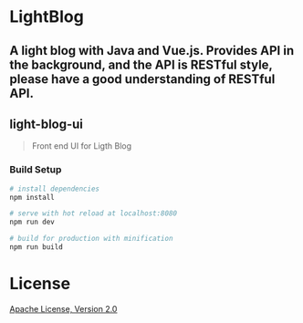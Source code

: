 # LightBlog
A light blog with Java and Vue.js.
Provides API in the background, and the API is RESTful style, please have a good understanding of RESTful API.
----------
## light-blog-ui

> Front end UI for Ligth Blog

### Build Setup

``` bash
# install dependencies
npm install

# serve with hot reload at localhost:8080
npm run dev

# build for production with minification
npm run build

```
# License
[Apache License, Version 2.0](http://www.apache.org/licenses/LICENSE-2.0.html)

